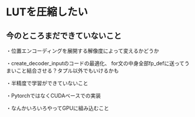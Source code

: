 # LUTを圧縮したい

## 今のところまだできていないこと

・位置エンコーディングを展開する解像度によって変えるかどうか

・create_decoder_inputのコードの最適化、
for文の中身全部fp_defに送ってうまいこと結合させる？タプル以外でもいけるかも

・半精度で学習ができていないこと

・PytorchではなくCUDAベースでの実装

・なんかいろいろやってGPUに組み込むこと


